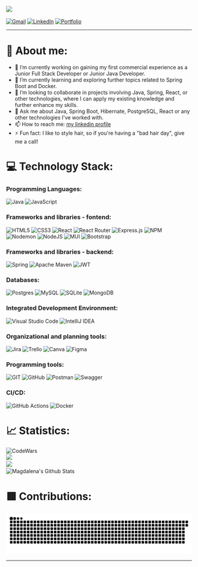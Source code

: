 <a href="https://git.io/typing-svg">
  <img src="https://readme-typing-svg.herokuapp.com/?font=Righteouus&size=35&center=true&vCenter=true&width=500&height=70&duration=4000&lines=Hello,+I'm+Magdalena!👋;Glad+you're+here!😊;Check+out+my+work.👩‍💻&color=36BC4E" />
</a>

[![Gmail](https://img.shields.io/badge/Gmail-D14836?style=for-the-badge&logo=gmail&logoColor=white)](mailto:magdalena.huget@gmail.com)
[![LinkedIn](https://img.shields.io/badge/linkedin-%230077B5.svg?style=for-the-badge&logo=linkedin&logoColor=white)](https://linkedin.com/in/magdalena-huget)
[![Portfolio](https://img.shields.io/badge/Portfolio-%23000000.svg?style=for-the-badge&logo=firefox&logoColor=#FF7139)](https://magdalenahuget.github.io)

<hr/>

# 🙂 About me:

- 🔭 I’m currently working on gaining my first commercial experience as a Junior Full Stack Developer or Junior Java Developer.
- 🌱 I’m currently learning and exploring further topics related to Spring Boot and Docker.
- 👯 I’m looking to collaborate in projects involving Java, Spring, React, or other technologies, where I can apply my existing knowledge and further enhance my skills.
- 💬 Ask me about Java, Spring Boot, Hibernate, PostgreSQL, React or any other technologies I've worked with.
- 📫 How to reach me: [my linkedin profile](www.linkedin.com/in/magdalena-huget)
- ⚡ Fun fact: I like to style hair, so if you're having a "bad hair day", give me a call!

# 💻 Technology Stack:

### Programming Languages:
![Java](https://img.shields.io/badge/java-%23ED8B00.svg?style=for-the-badge&logo=openjdk&logoColor=white) ![JavaScript](https://img.shields.io/badge/javascript-%23323330.svg?style=for-the-badge&logo=javascript&logoColor=%23F7DF1E)

### Frameworks and libraries - fontend: 
![HTML5](https://img.shields.io/badge/html5-%23E34F26.svg?style=for-the-badge&logo=html5&logoColor=white) ![CSS3](https://img.shields.io/badge/css3-%231572B6.svg?style=for-the-badge&logo=css3&logoColor=white) ![React](https://img.shields.io/badge/react-%2320232a.svg?style=for-the-badge&logo=react&logoColor=%2361DAFB) ![React Router](https://img.shields.io/badge/React_Router-CA4245?style=for-the-badge&logo=react-router&logoColor=white)  ![Express.js](https://img.shields.io/badge/express.js-%23404d59.svg?style=for-the-badge&logo=express&logoColor=%2361DAFB) ![NPM](https://img.shields.io/badge/NPM-%23CB3837.svg?style=for-the-badge&logo=npm&logoColor=white)  ![Nodemon](https://img.shields.io/badge/NODEMON-%23323330.svg?style=for-the-badge&logo=nodemon&logoColor=%BBDEAD) ![NodeJS](https://img.shields.io/badge/node.js-6DA55F?style=for-the-badge&logo=node.js&logoColor=white) ![MUI](https://img.shields.io/badge/MUI-%230081CB.svg?style=for-the-badge&logo=mui&logoColor=white) ![Bootstrap](https://img.shields.io/badge/bootstrap-%238511FA.svg?style=for-the-badge&logo=bootstrap&logoColor=white)

### Frameworks and libraries - backend: 
![Spring](https://img.shields.io/badge/spring-%236DB33F.svg?style=for-the-badge&logo=spring&logoColor=white) ![Apache Maven](https://img.shields.io/badge/Apache%20Maven-C71A36?style=for-the-badge&logo=Apache%20Maven&logoColor=white) ![JWT](https://img.shields.io/badge/JWT-black?style=for-the-badge&logo=JSON%20web%20tokens) 

### Databases:
![Postgres](https://img.shields.io/badge/postgres-%23316192.svg?style=for-the-badge&logo=postgresql&logoColor=white) ![MySQL](https://img.shields.io/badge/mysql-%2300000f.svg?style=for-the-badge&logo=mysql&logoColor=white) ![SQLite](https://img.shields.io/badge/sqlite-%2307405e.svg?style=for-the-badge&logo=sqlite&logoColor=white) ![MongoDB](https://img.shields.io/badge/MongoDB-%234ea94b.svg?style=for-the-badge&logo=mongodb&logoColor=white) 

### Integrated Development Environment:
![Visual Studio Code](https://img.shields.io/badge/Visual%20Studio%20Code-0078d7.svg?style=for-the-badge&logo=visual-studio-code&logoColor=white) ![IntelliJ IDEA](https://img.shields.io/badge/IntelliJIDEA-000000.svg?style=for-the-badge&logo=intellij-idea&logoColor=white)

### Organizational and planning tools:
![Jira](https://img.shields.io/badge/jira-%230A0FFF.svg?style=for-the-badge&logo=jira&logoColor=white) ![Trello](https://img.shields.io/badge/Trello-%23026AA7.svg?style=for-the-badge&logo=Trello&logoColor=white) ![Canva](https://img.shields.io/badge/Canva-%2300C4CC.svg?style=for-the-badge&logo=Canva&logoColor=white) ![Figma](https://img.shields.io/badge/figma-%23F24E1E.svg?style=for-the-badge&logo=figma&logoColor=white)

### Programming tools:
![GIT](https://img.shields.io/badge/Git-fc6d26?style=for-the-badge&logo=git&logoColor=white) ![GitHub](https://img.shields.io/badge/github-%23121011.svg?style=for-the-badge&logo=github&logoColor=white) ![Postman](https://img.shields.io/badge/Postman-FF6C37?style=for-the-badge&logo=postman&logoColor=white) ![Swagger](https://img.shields.io/badge/-Swagger-%23Clojure?style=for-the-badge&logo=swagger&logoColor=white)

### CI/CD:
![GitHub Actions](https://img.shields.io/badge/github%20actions-%232671E5.svg?style=for-the-badge&logo=githubactions&logoColor=white) ![Docker](https://img.shields.io/badge/docker-%230db7ed.svg?style=for-the-badge&logo=docker&logoColor=white)

# 📈 Statistics:
![CodeWars](https://www.codewars.com/users/magdalenahuget/badges/large) </br>
![](https://github-readme-streak-stats.herokuapp.com/?user=magdalenahuget&theme=dark&hide_border=true&title_color=36BC4E&stroke=36BC4E) </br>
![](https://github-readme-stats.vercel.app/api/top-langs/?username=magdalenahuget&theme=dark&hide_border=false&include_all_commits=false&count_private=false&layout=compact&title_color=36BC4E) </br>
![Magdalena's Github Stats](https://github-readme-stats-salesp07.vercel.app/api?username=magdalenahuget&count_private=true&show_icons=true&theme=react&rank_icon=github&border_radius=10&title_color=36BC4E&icon_color=36BC4E)

# 🟩 Contributions:
![Snake animation](https://github.com/magdalenahuget/magdalenahuget/blob/output/github-contribution-grid-snake.svg)
<hr/>

